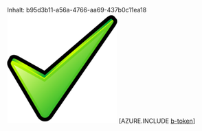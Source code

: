 Inhalt: b95d3b11-a56a-4766-aa69-437b0c11ea18![Bild](9b9178d8-6167-44fc-a9c3-2786683352fa.png)
[AZURE.INCLUDE [b-token](34c96f99-af97-468b-b3dd-1db7bd8b7365.md)]
